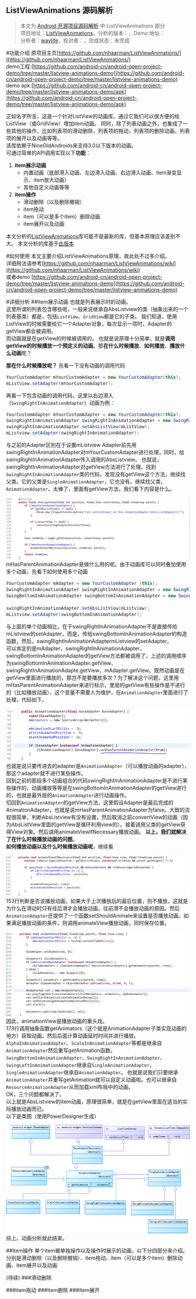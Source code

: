 ListViewAnimations  源码解析
----------------
> 本文为 [Android 开源项目源码解析](https://github.com/android-cn/android-open-project-analysis) 中 ListViewAnimations 部分  
> 项目地址：[ListViewAnimations](https://github.com/nhaarman/ListViewAnimations)，分析的版本：，Demo 地址：    
> 分析者：[waylife](https://github.com/waylife)，校对者：，完成状态：未完成   

#功能介绍
原项目主页[https://github.com/nhaarman/ListViewAnimations/](https://github.com/nhaarman/ListViewAnimations/)    
demo工程:[https://github.com/android-cn/android-open-project-demo/tree/master/listview-animations-demo](https://github.com/android-cn/android-open-project-demo/tree/master/listview-animations-demo)   
demo apk:[https://github.com/android-cn/android-open-project-demo/tree/master/listview-animations-demo/apk](https://github.com/android-cn/android-open-project-demo/tree/master/listview-animations-demo/apk)
	    
正如名字所言，这是一个针对ListView的动画库。通过它我们可以很方便的给ListView（或GridView）增加item动画。
同时，除了列表动画之外，也集成了一些其他的操作，比如列表项的滑动删除，列表项的拖动，列表项的删除动画，列表项的展开以及动画等等。  
该库依赖于NineOldAndroids来支持3.0以下版本的动画。   
可通过简单的API调用实现以下**功能**：  
 1. **item展示动画**  
	- 内置动画（底部滑入动画、左边滑入动画、右边滑入动画、item渐变显示、item放大动画）  
	- 其他自定义动画等等  
 2. **item操作**  
	- 滑动删除（以及删除撤销）  
	- item拖动  
	- item（可以是多个item）删除动画  
	- item展开以及动画  

本文分析的[ListViewAnimations](https://github.com/android-cn/android-open-project-demo/tree/master/listview-animations-demo/ListviewAnimationLib)库可能不是最新的库，但基本原理应该差别不大。
本文分析的库基于[此版本](https://github.com/android-cn/android-open-project-demo/tree/master/listview-animations-demo/ListviewAnimationLib)

#如何使用
本文主要介绍ListViewAnimations原理，故此处不过多介绍。  
详细用法请参考[https://github.com/nhaarman/ListViewAnimations/wiki](https://github.com/nhaarman/ListViewAnimations/wiki)  
或者demo [https://github.com/android-cn/android-open-project-demo/tree/master/listview-animations-demo](https://github.com/android-cn/android-open-project-demo/tree/master/listview-animations-demo)

#详细分析
##item展示动画
也就是列表展示时的动画。  
这里所谓的列表包含哪些呢，一般来说继承自AbsListview的类（抽象出来的一个列表基类）都是，包括`ListView`、`GridView`都是它的子类。
我们知道，使用ListView的时候需要给它一个Adapter对象，每次显示一项时，Adapter的getView都会被调用。  
而动画就是在getView的时候被调用的。
也就是说原理十分简单，就是**调用getView的时候播放一个预定义的动画**。那**在什么时候播放**、**如何播放**、**播放什么动画**呢？  

**那在什么时候播放呢？** 
先看一下没有动画的调用代码  
```java
YourCustomAdapter mYourCustomAdapter = new YourCustomAdapter(this);
mListview.setAdapter(mYourCustomAdapter);
```
再看一下包含动画的调用代码，这里以右边滑入（`SwingRightInAnimationAdapter`）动画为例：  
```java
YourCustomAdapter mYourCustomAdapter = new YourCustomAdapter(this);
SwingRightInAnimationAdapter swingRightInAnimationAdapter = new SwingRightInAnimationAdapter(mYourCustomAdapter);
swingRightInAnimationAdapter.setAbsListView(mListView);
mListview.setAdapter(swingRightInAnimationAdapter);
```
与之前的Adapter区别在于设置mListview  Adapter前先用swingRightInAnimationAdapter对mYourCustomAdapter进行处理，同时，给swingRightInAnimationAdapter传入调用的AbsListview。 
也就说，swingRightInAnimationAdapter对getView方法进行了处理。找到`SwingRightInAnimationAdapter`类的代码，发现没有getView这个方法，继续找父类。它的父类是`SingleAnimationAdapter`，它也没有。继续找父类，`AnimationAdapter`，太棒了，里面有getView方法，我们看下内容是什么。  
 
  ![getView](images/items_animation_getview.png)
  mHasParentAnimationAdapter是做什么用的呢。由于动画库可以同时叠加使用多个动画，先看下如何使用多个动画  
```java
YourCustomAdapter mAdapter = new YourCustomAdapter (this);
SwingRightInAnimationAdapter swingRightInAnimationAdapter = new SwingRightInAnimationAdapter(mAdapter);
SwingBottomInAnimationAdapter swingBottomInAnimationAdapter = new SwingBottomInAnimationAdapter(swingRightInAnimationAdapter);

swingRightInAnimationAdapter.setAbsListView(mListview);
mListview.setAdapter(swingBottomInAnimationAdapter);
```
与上面的单个动画相比，在于swingRightInAnimationAdapter不是直接传给mListview的setAdapter，而是，传给swingBottomInAnimationAdapter的构造函数，然后，swingRightInAnimationAdaptermListview的setAdapter。  
可以肯定的是mAdapter，swingRightInAnimationAdapter，swingBottomInAnimationAdapter的getView方法都被调用了，上述的调用顺序为swingBottomInAnimationAdapter.getView、swingRightInAnimationAdapte.getView、mAdapter.getView。既然动画是在getView里面进行播放的，那岂不是要播放多次？为了解决这个问题，这里用mHasParentAnimationAdapter来进行标示，里层的getView有些操作是不进行的（比如播放动画），这个变量不需要人为维护，在`AnimationAdapter`里面进行了处理，代码如下。   

 ![getView](images/items_animation_animationadapter_constructor.png)
也就是说只要传进去的adapter是`AnimationAdapter`（可以播放动画的adapter），那这个adapter就不进行某些操作。  
回到之前的那段多个动画组合的代码swingRightInAnimationAdapter是不进行某些操作的，动画播放等等是在swingBottomInAnimationAdapter的getView进行的，也就是最外层的`AnimationAdapter`进行动画操作。  
切回到`AnimationAdapter`的getView方法，这里假设Adapter是最后完成的AnimationAdapter，也就是说mHasParentAnimationAdapter为false。大致的流程很简单，判断AbsListview有没有设置，然后取消之前convertView的动画（因为AbsListView里面的getView是循环利用view的）。接着调用父类的getView获得View对象。然后调用animateViewIfNecessary播放动画。 
**以上，我们就解决了在什么时候播放动画的问题**。  
**如何播放动画以及什么时候播放动画呢**，继续看  

  ![getView](images/items_animation_animateviewifnecessary.png)  
153行判断是否该播放动画，如果大于上次播放后的最后位置，则不播放，这就是为什么在滑动时只有往后滑才会播放动画，往前滑不会播放动画的原因。然后`AnimationAdapter`还提供了一个函数setShouldAnimate来设置是否播放动画。如果满足播放动画的条件，则调用animateView播放动画，同时保存位置。  
 
  ![getView](images/items_animation_animateview.png)
因此，animationView是播放动画的重头戏。  
173行调用抽象函数getAnimators（这个就是AnimationAdapter子类实现动画的地方）获取动画。然后后面计算动画延时时间并进行播放。
`AlphaInAnimationAdapter`、`ScaleInAnimationAdapter`等都是继承自`AnimationAdapter`然后重写getAnimation函数。`SwingBottomInAnimationAdapter`、`SwingRightInAnimationAdapter`、`SwingLeftInAnimationAdapter`继承自`SingleAnimationAdapter`，`SingleAnimationAdapter`继承自`AnimationAdapter`。
也就是说我们只要继承`AnimationAdapter`并重写getAnimation就可以自定义动画啦。也可以继承自`ResourceAnimationAdapter`从而加载xml布局中的动画。   
OK，三个问题都解决了。  
以上就是AbsListview的item动画，原理很简单，就是在getView里面在适当的实际播放动画而已。   
以下是类图（使用PowerDesigner生成）  

![getView](images/items_animation_class_diagram.png)   
综上，动画分析就此结束。   

##item操作
单个item被单独操作以及操作时展示的动画，以下分四部分来介绍。  
分别是滑动删除（以及删除撤销）、item拖动、item（可以是多个item）删除动画、item展开以及动画 

(待续)
###滑动删除

###item拖动
###item删除
###item展开